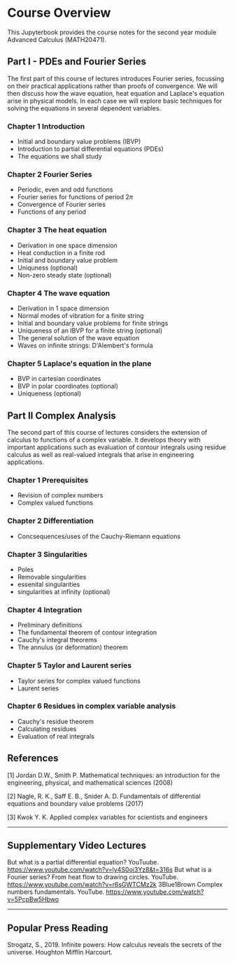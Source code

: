 <!-- #region -->
# Course Overview

This Jupyterbook provides the course notes for the second year module Advanced Calculus (MATH20471).

## Part I - PDEs and Fourier Series

The first part of this course of lectures introduces Fourier series, focussing on their practical applications rather than proofs of convergence. We will then discuss how the wave equation, heat equation and Laplace's equation arise in physical models. In each case we will explore basic techniques for solving the equations in several dependent variables.

### Chapter 1 Introduction
   - Initial and boundary value problems (IBVP)
   - Introduction to partial differential equations (PDEs)  
   - The equations we shall study

### Chapter 2 Fourier Series
   - Periodic, even and odd functions
   - Fourier series for functions of period $2\pi$
   - Convergence of Fourier series
   - Functions of any period

### Chapter 3 The heat equation
   - Derivation in one space dimension
   - Heat conduction in a finite rod
   - Initial and boundary value problem
   - Uniquness (optional)
   - Non-zero steady state (optional)

### Chapter 4 The wave equation
   - Derivation in 1 space dimension
   - Normal modes of vibration for a finite string
   - Initial and boundary value problems for finite strings
   - Uniqueness of an IBVP for a finite string (optional)
   - The general solution of the wave equation
   - Waves on infinite strings: D'Alembert's formula

### Chapter 5 Laplace's equation in the plane
   - BVP in cartesian coordinates
   - BVP in polar coordinates (optional)
   - Uniqueness (optional)

## Part II Complex Analysis

The second part of this course of lectures considers the extension of calculus to functions of a complex variable. It develops theory with important applications such as evaluation of contour integrals using residue calculus as well as real-valued integrals that arise in engineering applications.

### Chapter 1 Prerequisites
   - Revision of complex numbers
   - Complex valued functions

### Chapter 2 Differentiation
   - Concsequences/uses of the Cauchy-Riemann equations

### Chapter 3 Singularities
   - Poles
   - Removable singularities
   - essenital singularities
   - singularities at infinity (optional)

### Chapter 4 Integration
   - Preliminary definitions
   - The fundamental theorem of contour integration
   - Cauchy's integral theorems
   - The annulus (or deformation) theorem 

### Chapter 5 Taylor and Laurent series 
   - Taylor series for complex valued functions
   - Laurent series


### Chapter 6 Residues in complex variable analysis
   - Cauchy's residue theorem
   - Calculating residues
   - Evaluation of real integrals

## References
[1] Jordan D.W., Smith P. Mathematical techniques: an introduction for the engineering, physical, and mathematical sciences (2008)

[2] Nagle, R. K., Saff E. B., Snider A. D. Fundamentals of differential equations and boundary value problems (2017)

[3] Kwok Y. K. Applied complex variables for scientists and engineers 


------
## Supplementary Video Lectures
But what is a partial differential equation? YouTuube. https://www.youtube.com/watch?v=ly4S0oi3Yz8&t=316s
But what is a Fourier series? From heat flow to drawing circles. YouTube. https://www.youtube.com/watch?v=r6sGWTCMz2k
3Blue1Brown Complex numbers fundamentals. YouTube. https://www.youtube.com/watch?v=5PcpBw5Hbwo

------
## Popular Press Reading
Strogatz, S., 2019. Infinite powers: How calculus reveals the secrets of the universe. Houghton Mifflin Harcourt.

<!-- #endregion -->

```python

```


